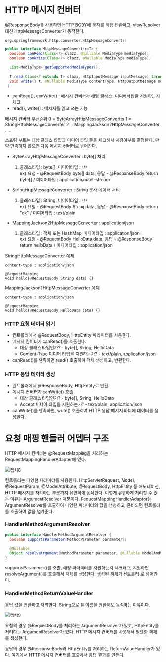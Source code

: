 # HTTP 메시지 컨버터

@ResponseBody를 사용하면 HTTP BODY에 문자를 직접 반환하고, viewResolver 대신 HttpMessageConverter가 동작한다.

```
org.springframework.http.converter.HttpMessageConverter
```

```java
public interface HttpMessageConverter<T> {
  boolean canRead(Class<?> clazz, @Nullable MediaType mediaType);
  boolean canWrite(Class<?> clazz, @Nullable MediaType mediaType);
  
  List<MediaType> getSupportedMediaTypes();
  
  T read(Class<? extends T> clazz, HttpInputMessage inputMessage) throws IOException, HttpMessageNotReadableException;
  void write(T t, @Nullable MediaType contentType, HttpOutputMessage outputMessage) throws IOException, HttpMessageNotWritableException;
 }
```

- canRead(), conWrite() : 메시지 컨버터가 해당 클래스, 미디어타입을 지원하는지 체크
- read(), write() : 메시지를 읽고 쓰는 기능

메시지 컨버터 우선순위
0 = ByteArrayHttpMessageConverter
1 = StringHttpMessageConverter
2 = MappingJackson2HttpMessageConverter
.....

스프링 부트는 대상 클래스 타입과 미디어 타입 둘을 체크해서 사용여부를 결정한다. 만약 만족하지 않으면 다음 메시지 컨버터로 넘어간다.

- ByteArrayHttpMessageConverter : byte[] 처리
  1. 클래스타입 : byte[], 미디어타입 : `*`/`*`   
  ex) 요청 - @RequestBody byte[] data, 응답 - @ResponseBody return byte[] / 미디어타입 : application/octet-stream

- StringHttpMessageConverter : String 문자 데이터 처리
  1. 클래스타입 : String, 미디어타입 : `*`/`*`   
  ex) 요청 - @RequestBody String data, 응답 - @ResponseBody return "ok" / 미디어타입 : text/plain

- MappingJackson2HttpMessageConverter : application/json
  1. 클래스타입 : 객체 또는 HashMap, 미디어타입 : application/json   
  ex) 요청 - @RequestBody HelloData data, 응답 - @ResponseBody return helloData / 미디어타입 : application/json
  
StringHttpMessageConverter 예제
```
content-type : application/json
  
@RequestMapping
void hello(@RequestsBody String data) {}
```

MappingJackson2HttpMessageConverter 예제
```
content-type : application/json

@RequestMapping
void hello(@RequestsBody HelloData data) {}
```

### HTTP 요청 데이터 읽기
- 컨트롤러에서 @RequestBody, HttpEntity 파라미터를 사용한다.
- 메시지 컨버터가 canRead()를 호출한다.
  - 대상 클래스 타입인가? - byte[], String, HelloData
  - Content-Type 미디어 타입을 지원하는가? - text/plain, application/json
- canRead()를 만족하면 read() 호출하여 객체 생성하고, 반환한다.

### HTTP 응답 데이터 생성
- 컨트롤러에서 @ResponseBody, HttpEntity로 반환
- 메시지 컨버터가 canWrite() 호출
  - 대상 클래스 타입인가? - byte[], String, HelloData
  - Accept 미디어 타입을 지원하는가? - text/plain, application/json
- canWrite()를 만족하면, write() 호출하여 HTTP 응답 메시지 바디에 데이터를 생성한다.


# 요청 매핑 핸들러 어뎁터 구조
HTTP 메시지 컨버터는 @RequestMapping을 처리하는 RequestMappingHandlerAdapter에 있다.

![캡처8](https://user-images.githubusercontent.com/42162127/120189605-876b6000-c252-11eb-86ce-597bd8801335.PNG)

컨트롤러는 다양한 파라미터를 사용한다.
HttpServletRequest, Model, @RequestParam, @ModelAttribute, @RequestBody, HttpEntity 등 애노테이션, HTTP 메시지를 처리하는 부분까지 유연하게 동작한다.
이렇게 유연하게 처리할 수 있는 이유는 ArgumentResolver 덕분이다.
RequestMappingHandlerAdaptor는 ArgumentResolver를 호출하여 다양한 파라미터의 값을 생성하고, 준비되면 컨트롤러를 호출하여 값을 넘겨준다.

### HandlerMethodArgumentResolver
```java
public interface HandlerMethodArgumentResolver {
  boolean supportsParameter(MethodParameter parameter);
  
  @Nullable
  Object resolveArgument(MethodParameter parameter, @Nullable ModelAndViewContainer mavContainer, NativeWebRequest webRequest, @Nullable WebDataBinderFactory binderFactory) throws Exception;
}
```
supportsParameter()를 호출, 해당 파라미터를 지원하는지 체크하고, 지원하면 resolveArgument()를 호출해서 객체를 생성한다. 생성된 객체가 컨트롤러 로 넘어간다.

### HandlerMethodReturnValueHandler
응답 값을 변환하고 처리한다. String으로 뷰 이름을 반환해도 동작하는 이유이다.

![캡처9](https://user-images.githubusercontent.com/42162127/120194963-34e17200-c259-11eb-90cb-3934fcc4faaa.PNG)

요청의 경우 @RequestBody를 처리하는 ArgumentResolver가 있고, HttpEntity를 처리하는 ArgumentResolver가 있다. HTTP 메시지 컨버터를 사용해서 필요한 객체를 생성한다.

응답의 경우 @ResponseBody와 HttpEntity를 처리하는 ReturnValueHandler가 있다. 여기에서 HTTP 메시지 컨버터를 호출해서 응답 결과를 만든다.
